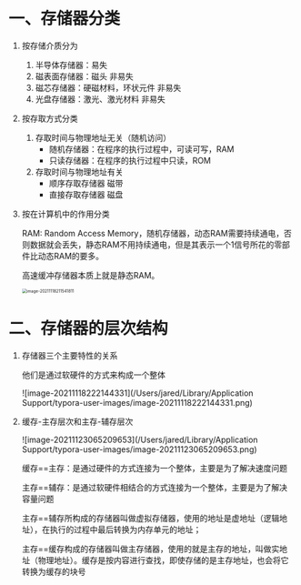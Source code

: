 # 一、存储器分类

1. 按存储介质分为
   
   1. 半导体存储器：易失
   2. 磁表面存储器：磁头  非易失
   3. 磁芯存储器：硬磁材料，环状元件   非易失
   4. 光盘存储器：激光、激光材料   非易失

2. 按存取方式分类
   
   1. 存取时间与物理地址无关（随机访问）
      * 随机存储器：在程序的执行过程中，可读可写，RAM
      * 只读存储器：在程序的执行过程中只读，ROM
   2. 存取时间与物理地址有关
      * 顺序存取存储器  磁带
      * 直接存取存储器   磁盘

3. 按在计算机中的作用分类
   
   RAM: Random Access Memory，随机存储器，动态RAM需要持续通电，否则数据就会丢失，静态RAM不用持续通电，但是其表示一个1信号所花的零部件比动态RAM的要多。
   
   高速缓冲存储器本质上就是静态RAM。
   
   <img src="/Users/jared/Library/Application Support/typora-user-images/image-20211118211541811.png" alt="image-20211118211541811" style="zoom:50%;" />

# 二、存储器的层次结构

1. 存储器三个主要特性的关系
   
   他们是通过软硬件的方式来构成一个整体
   
   ![image-20211118222144331](/Users/jared/Library/Application Support/typora-user-images/image-20211118222144331.png)

2. 缓存-主存层次和主存-辅存层次
   
   ![image-20211123065209653](/Users/jared/Library/Application Support/typora-user-images/image-20211123065209653.png)
   
   缓存==主存：是通过硬件的方式连接为一个整体，主要是为了解决速度问题
   
   主存==辅存：是通过软硬件相结合的方式连接为一个整体，主要是为了解决容量问题
   
   主存==辅存所构成的存储器叫做虚拟存储器，使用的地址是虚地址（逻辑地址），在执行的过程中最后转换为内存单元的地址；
   
   主存\==缓存构成的存储器叫做主存储器，使用的就是主存的地址，叫做实地址（物理地址）。缓存是按内容进行查找，即使存储的是主存地址，也会将它转换为缓存的块号
